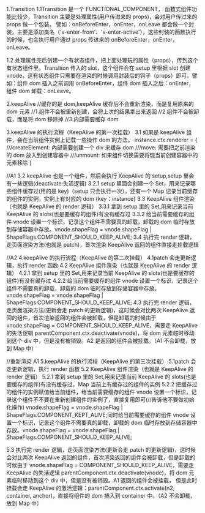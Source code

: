 1.Transition
1.1Transition 是一个 FUNCTIONAL_COMPONENT， 函数式组件功能比较少，Transition 主要是处理属性(用户传进来的 props)，会对用户传过来的 props 做一个包装。
譬如：onBeforeEnter，onEnter，onLeave 都会做一个封装，主要是添加类名（'v-enter-from'、'v-enter-active'），这些封装的函数执行的时候，也会执行用户通过 props 传进来的 onBeforeEnter，onEnter，onLeave。

<!-- const props = {
        name: "x",
        onBeforeEnter(el) {
            //进入之前
            console.log(arguments, "before enter");
        },
        onEnter(el) {
            //进入
            console.log(arguments, "enter");
        },
        onLeave(el) {
            //离开
            console.log(arguments, "leave");
        },
    };
-->

<!-- function nextFrame(fn) {
        //绝对保证fn在当前帧的下一帧执行
        requestAnimationFrame(() => {
            requestAnimationFrame(fn);
        });
    }
-->

1.2 处理属性完后创建一个有状态组件，把上面处理玩的属性（props），传到这个有状态组件里。Transition 传入的 slot，这个组件会在 setup 里根据 slot 创建 vnode，这有状态组件只需要在渲染的时候调用封装后的钩子（props）即可。譬如：组件 dom 插入之前调用 onBeforeEnter，组件 dom 插入之后：onEnter，组件 dom 卸载：onLeave。

<!-- <Transition>
        <p v-if="show">Hello Vue 3 Transition!</p>
    </Transition>
-->

<template>
  <!-- 按钮用于触发显示/隐藏状态切换 -->
  <button @click="show = !show">Toggle</button>
  
  <!-- Transition包裹需要动画的元素 -->
  <Transition>
    <p v-if="show">Hello Vue 3 Transition!</p>
  </Transition>
</template>
 
<script setup>
import { ref } from 'vue'
 
const show = ref(true)
</script>
 
<style>
/* 
 * 定义过渡效果：
 * - v-enter-active/v-leave-active 定义过渡持续时间和缓动函数
 * - v-enter-from/v-leave-to 定义起始和结束状态
 */
.v-enter-active,
.v-leave-active {
  transition: opacity 0.5s ease;
}
 
.v-enter-from,
.v-leave-to {
  opacity: 0;
}
</style>

2.keepAlive
//缓存的是 dom,keepAlive 缓存后不会重新渲染，而是复用原来的 dom 元素
//1.组件不会被重新创建，会将上次的结果拿出来返回
//2.组件不会被卸载，而是将 dom 移除掉
//3.内部需要缓存 dom

3.keepAlive 的执行流程（KeepAlive 的第一次挂载）
3.1 如果是 keepAlive 组件，会在当前组件实例上记载一些操作 dom 的方法。
instance.ctx.renderer = {
///createElement: 內部需要创建一个 div 来缓存 dom
///move: 需要把之前渲染的 dom 放入到创建容器中
///unmount: 如果组件切换需要将现当前创建容器中的元素移除
}

<!-- instance.ctx.renderer = {
        createElement: hostCreateElement, //內部需要创建一个div来缓存dom
        move(vnode, container, anchor) {
          //需要吧之前渲染的dom放入到容器中
          hostInsert(vnode.component.subTree.el, container, anchor);
        },
        unmount, //如果组件切换需要将现在容器中的元素移除
      };
 -->

//A1
3.2 keepAlive 也是一个组件，然后会执行 KeepAlive 的 setup,setup 里会有一些逻辑(deactivate:失活逻辑)
3.2.1 setup 里面会创建一个 Set，用来记录哪些组件缓存过(用的是 key)（setup 只会执行一次），还有一个 Map 记录当前缓存的组件的实例，实例上有对应的 dom {key：instance}
3.3 KeepAlive 组件渲染（也就是 KeepAlive 的 render 逻辑）
3.3.1 拿到 setup 里的 Set,用来记录当前 KeepAlive 的 slots(也是要缓存的组件)有没有缓存过
3.3.2 给当前需要缓存的组件 vnode 设置一个标识，记录这个组件不需要真的卸载，卸载的 dom 临时存放到存储容器中存放。vnode.shapeFlag = vnode.shapeFlag | ShapeFlags.COMPONENT_SHOULD_KEEP_ALIVE;
3.4 执行完 render 逻辑，走页面渲染方法(也就是 patch)，首次渲染 KeepAlive 返回的组件直接走挂载逻辑

//A2
4.keepAlive 的执行流程（KeepAlive 的第二次挂载）
4.1patch 会走更新逻辑，执行 render 函数
4.2 KeepAlive 组件渲染（也就是 KeepAlive 的 render 逻辑）
4.2.1 拿到 setup 里的 Set,用来记录当前 KeepAlive 的 slots(也是要缓存的组件)有没有缓存过
4.2.2 给当前需要缓存的组件 vnode 设置一个标识，记录这个组件不需要真的卸载，卸载的 dom 临时存放到存储容器中存放。vnode.shapeFlag = vnode.shapeFlag | ShapeFlags.COMPONENT_SHOULD_KEEP_ALIVE;
4.3 执行完 render 逻辑，走页面渲染方法(更新会走 patch 的更新逻辑)，这时候会对比两次 KeepAlive 返回的组件，首次渲染返回的组件会被卸载，但是卸载的时候由于 vnode.shapeFlag = COMPONENT_SHOULD_KEEP_ALIVE，需要走 KeepAlive 的失活逻辑 parentComponent.ctx.deactivate(vnode)，将 dom 元素临时移动到这个 div 中，但是没有被销毁。A2 是返回的组件会被挂载。（A1 不会卸载，放到 Map 中）

//重新渲染 A1
5.keepAlive 的执行流程（KeepAlive 的第三次挂载）
5.1patch 会走更新逻辑，执行 render 函数
5.2 KeepAlive 组件渲染（也就是 KeepAlive 的 render 逻辑）
5.2.1 拿到 setup 里的 Set,用来记录当前 KeepAlive 的 slots(也是要缓存的组件)有没有缓存过，Map 当前上有缓存过的组件的实例
5.2.2 把缓存过的组件的实例赋值给当前组件，给当前需要缓存的组件 vnode 设置一个标识，记录这个组件不不要在重新创建组件的实例了，直接复用即可(//告诉他不要做初始化操作) vnode.shapeFlag = vnode.shapeFlag | ShapeFlags.COMPONENT_KEPT_ALIVE;同时给当前需要缓存的组件 vnode 设置一个标识，记录这个组件不需要真的卸载，卸载的 dom 临时存放到存储容器中存放。vnode.shapeFlag = vnode.shapeFlag | ShapeFlags.COMPONENT_SHOULD_KEEP_ALIVE;

5.3 执行完 render 逻辑，走页面渲染方法(更新会走 patch 的更新逻辑)，这时候会对比两次 KeepAlive 返回的组件，首次渲染返回的组件会被卸载，但是卸载的时候由于 vnode.shapeFlag = COMPONENT_SHOULD_KEEP_ALIVE，需要走 KeepAlive 的失活逻辑 parentComponent.ctx.deactivate(vnode)，将 dom 元素临时移动到这个 div 中，但是没有被销毁。A1 返回的组件会被挂载，
但是此时挂载会走 KeepAlive 的激活逻辑：parentComponent.ctx.activate(n2, container, anchor)，直接将组件的 dom 插入到 container 中。（A2 不会卸载，放到 Map 中）
